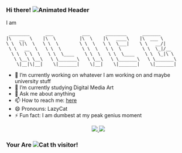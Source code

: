 ### Hi there! ![Animated Header](https://lazyc.at/images/longiness_top.gif)
I am  
```
 ________      ___           ___      ________      _______      
|\   __  \    |\  \         |\  \    |\   ____\    |\  ___ \     
\ \  \|\  \   \ \  \        \ \  \   \ \  \___|    \ \   __/|    
 \ \   __  \   \ \  \        \ \  \   \ \  \        \ \  \_|/__  
  \ \  \ \  \   \ \  \____    \ \  \   \ \  \____    \ \  \_|\ \ 
   \ \__\ \__\   \ \_______\   \ \__\   \ \_______\   \ \_______\
    \|__|\|__|    \|_______|    \|__|    \|_______|    \|_______|
```

- 🔭 I’m currently working on whatever I am working on and maybe university stuff
- 🌱 I’m currently studying Digital Media Art
- 💬 Ask me about anything
- 📫 How to reach me: [here](https://io0.icu)
- 😄 Pronouns: LazyCat
- ⚡ Fun fact: I am dumbest at my peak genius moment

<p align="center">
  <a href="https://github.com/Mtoly">
    <img src="https://github-readme-stats.vercel.app/api?username=Mtoly&theme=tokyonight" />
    <img src="https://github-readme-stats.vercel.app/api/top-langs/?username=Mtoly&theme=tokyonight&layout=compact" />
  </a>
</p>

### Your Are ![Cat](https://open.io0.icu/@Cat?name=Cat&theme=cat&padding=7&offset=0&align=center&scale=1&pixelated=1&darkmode=auto)  th visitor!

<!--
**Mtoly/Mtoly** is a ✨ _special_ ✨ repository because its `README.md` (this file) appears on your GitHub profile.

Here are some ideas to get you started:
-->
